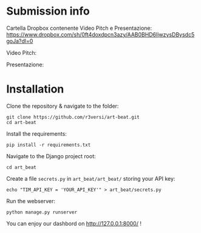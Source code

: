 # Submission info

Cartella Dropbox contenente Video Pitch e Presentazione: https://www.dropbox.com/sh/0ft4doxdpcn3azy/AAB0BHD6IjwzysDBysdc5goJa?dl=0

Video Pitch:

Presentazione: 


# Installation

Clone the repository & navigate to the folder:

    git clone https://github.com/r3versi/art-beat.git
    cd art-beat

Install the requirements:

    pip install -r requirements.txt

Navigate to the Django project root:

    cd art_beat

Create a file `secrets.py` in `art_beat/art_beat/` storing your API key:

    echo "TIM_API_KEY = 'YOUR_API_KEY'" > art_beat/secrets.py


Run the webserver:

    python manage.py runserver


You can enjoy our dashbord on http://127.0.0.1:8000/ !
